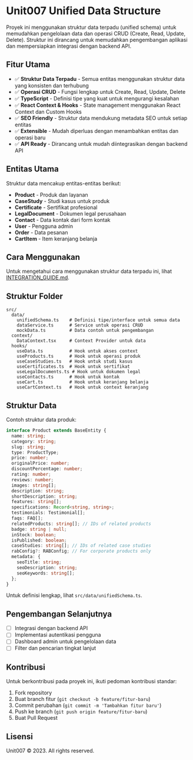 # Unit007 Unified Data Structure

Proyek ini menggunakan struktur data terpadu (unified schema) untuk memudahkan pengelolaan data dan operasi CRUD (Create, Read, Update, Delete). Struktur ini dirancang untuk memudahkan pengembangan aplikasi dan mempersiapkan integrasi dengan backend API.

## Fitur Utama

- ✅ **Struktur Data Terpadu** - Semua entitas menggunakan struktur data yang konsisten dan terhubung
- ✅ **Operasi CRUD** - Fungsi lengkap untuk Create, Read, Update, Delete
- ✅ **TypeScript** - Definisi tipe yang kuat untuk mengurangi kesalahan
- ✅ **React Context & Hooks** - State management menggunakan React Context dan Custom Hooks
- ✅ **SEO Friendly** - Struktur data mendukung metadata SEO untuk setiap entitas
- ✅ **Extensible** - Mudah diperluas dengan menambahkan entitas dan operasi baru
- ✅ **API Ready** - Dirancang untuk mudah diintegrasikan dengan backend API

## Entitas Utama

Struktur data mencakup entitas-entitas berikut:

- **Product** - Produk dan layanan
- **CaseStudy** - Studi kasus untuk produk
- **Certificate** - Sertifikat profesional
- **LegalDocument** - Dokumen legal perusahaan
- **Contact** - Data kontak dari form kontak
- **User** - Pengguna admin
- **Order** - Data pesanan
- **CartItem** - Item keranjang belanja

## Cara Menggunakan

Untuk mengetahui cara menggunakan struktur data terpadu ini, lihat [INTEGRATION_GUIDE.md](./INTEGRATION_GUIDE.md).

## Struktur Folder

```
src/
  data/
    unifiedSchema.ts    # Definisi tipe/interface untuk semua data
    dataService.ts      # Service untuk operasi CRUD
    mockData.ts         # Data contoh untuk pengembangan
  context/
    DataContext.tsx     # Context Provider untuk data
  hooks/
    useData.ts          # Hook untuk akses context
    useProducts.ts      # Hook untuk operasi produk
    useCaseStudies.ts   # Hook untuk studi kasus
    useCertificates.ts  # Hook untuk sertifikat
    useLegalDocuments.ts # Hook untuk dokumen legal
    useContacts.ts      # Hook untuk kontak
    useCart.ts          # Hook untuk keranjang belanja
    useCartContext.ts   # Hook untuk context keranjang
```

## Struktur Data

Contoh struktur data produk:

```typescript
interface Product extends BaseEntity {
  name: string;
  category: string;
  slug: string;
  type: ProductType;
  price: number;
  originalPrice: number;
  discountPercentage: number;
  rating: number;
  reviews: number;
  images: string[];
  description: string;
  shortDescription: string;
  features: string[];
  specifications: Record<string, string>;
  testimonials: Testimonial[];
  faqs: FAQ[];
  relatedProducts: string[]; // IDs of related products
  badge: string | null;
  inStock: boolean;
  isPublished: boolean;
  caseStudies: string[]; // IDs of related case studies
  rabConfig?: RABConfig; // For corporate products only
  metadata: {
    seoTitle: string;
    seoDescription: string;
    seoKeywords: string[];
  };
}
```

Untuk definisi lengkap, lihat `src/data/unifiedSchema.ts`.

## Pengembangan Selanjutnya

- [ ] Integrasi dengan backend API
- [ ] Implementasi autentikasi pengguna
- [ ] Dashboard admin untuk pengelolaan data
- [ ] Filter dan pencarian tingkat lanjut

## Kontribusi

Untuk berkontribusi pada proyek ini, ikuti pedoman kontribusi standar:

1. Fork repository
2. Buat branch fitur (`git checkout -b feature/fitur-baru`)
3. Commit perubahan (`git commit -m 'Tambahkan fitur baru'`)
4. Push ke branch (`git push origin feature/fitur-baru`)
5. Buat Pull Request

## Lisensi

Unit007 © 2023. All rights reserved.
